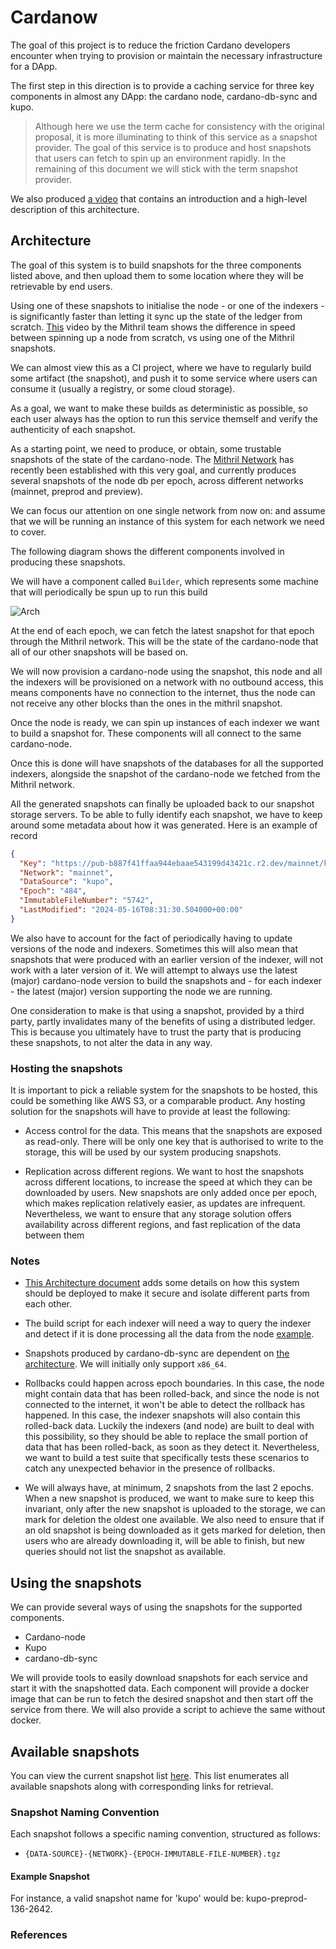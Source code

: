 # Cardanow

The goal of this project is to reduce the friction Cardano developers encounter when trying to provision or maintain the necessary infrastructure for a DApp.

The first step in this direction is to provide a caching service for three key components in almost any DApp: the cardano node, cardano-db-sync and kupo.

> Although here we use the term cache for consistency with the original proposal, it is more illuminating to think of this service as a snapshot provider. The goal of this service is to produce and host snapshots that users can fetch to spin up an environment rapidly. In the remaining of this document we will stick with the term snapshot provider.

We also produced [a video](https://www.youtube.com/watch?v=xuwEbPUlZ-s) that contains an introduction and a high-level description of this architecture.

## Architecture

The goal of this system is to build snapshots for the three components listed above, and then upload them to some location where they will be retrievable by end users.

Using one of these snapshots to initialise the node - or one of the indexers - is significantly faster than letting it sync up the state of the ledger from scratch. [This](https://www.youtube.com/watch?v=5qjJNRgEzYo) video by the Mithril team shows the difference in speed between spinning up a node from scratch, vs using one of the Mithril snapshots.

We can almost view this as a CI project, where we have to regularly build some artifact (the snapshot), and push it to some service where users can consume it (usually a registry, or some cloud storage).

As a goal, we want to make these builds as deterministic as possible, so each user always has the option to run this service themself and verify the authenticity of each snapshot.

As a starting point, we need to produce, or obtain, some trustable snapshots of the state of the cardano-node.
The [Mithril Network][1] has recently been established with this very goal, and currently produces several snapshots of the node db per epoch, across different networks (mainnet, preprod and preview).

We can focus our attention on one single network from now on: and assume that we will be running an instance of this system for each network we need to cover.

The following diagram shows the different components involved in producing these snapshots.

We will have a component called `Builder`, which represents some machine that will periodically be spun up to run this build

![Arch](./docs/cardanow.jpg)

At the end of each epoch, we can fetch the latest snapshot for that epoch through the Mithril network. This will be the state of the cardano-node that all of our other snapshots will be based on.

We will now provision a cardano-node using the snapshot, this node and all the indexers will be provisioned on a network with no outbound access, this means components have no connection to the internet, thus the node can not receive any other blocks than the ones in the mithril snapshot.

Once the node is ready, we can spin up instances of each indexer we want to build a snapshot for. These components will all connect to the same cardano-node.

Once this is done will have snapshots of the databases for all the supported indexers, alongside the snapshot of the cardano-node we fetched from the Mithril network.

All the generated snapshots can finally be uploaded back to our snapshot storage servers. To be able to fully identify each snapshot, we have to keep around some metadata about how it was generated. Here is an example of record

```json
{
  "Key": "https://pub-b887f41ffaa944ebaae543199d43421c.r2.dev/mainnet/kupo/kupo-mainnet-484-5742.tgz",
  "Network": "mainnet",
  "DataSource": "kupo",
  "Epoch": "484",
  "ImmutableFileNumber": "5742",
  "LastModified": "2024-05-16T08:31:30.504000+00:00"
}
```

We also have to account for the fact of periodically having to update versions of the node and indexers. Sometimes this will also mean that snapshots that were produced with an earlier version of the indexer, will not work with a later version of it.
We will attempt to always use the latest (major) cardano-node version to build the snapshots and - for each indexer - the latest (major) version supporting the node we are running.

One consideration to make is that using a snapshot, provided by a third party, partly invalidates many of the benefits of using a distributed ledger. This is because you ultimately have to trust the party that is producing these snapshots, to not alter the data in any way.

### Hosting the snapshots

It is important to pick a reliable system for the snapshots to be hosted, this could be something like AWS S3, or a comparable product.
Any hosting solution for the snapshots will have to provide at least the following:

- Access control for the data. This means that the snapshots are exposed as read-only. There will be only one key that is authorised to write to the storage, this will be used by our system producing snapshots.

- Replication across different regions. We want to host the snapshots across different locations, to increase the speed at which they can be downloaded by users. New snapshots are only added once per epoch, which makes replication relatively easier, as updates are infrequent. Nevertheless, we want to ensure that any storage solution offers availability across different regions, and fast replication of the data between them

### Notes

- [This Architecture document](./docs/Caching%20Infrastructure%20Architecture%20Design.pdf) adds some details on how this system should be deployed to make it secure and isolate different parts from each other.

- The build script for each indexer will need a way to query the indexer and detect if it is done processing all the data from the node [example][2].

- Snapshots produced by cardano-db-sync are dependent on [the architecture][3]. We will initially only support `x86_64`.

- Rollbacks could happen across epoch boundaries. In this case, the node might contain data that has been rolled-back, and since the node is not connected to the internet, it won't be able to detect the rollback has happened. In this case, the indexer snapshots will also contain this rolled-back data. Luckily the indexers (and node) are built to deal with this possibility, so they should be able to replace the small portion of data that has been rolled-back, as soon as they detect it. Nevertheless, we want to build a test suite that specifically tests these scenarios to catch any unexpected behavior in the presence of rollbacks.

- We will always have, at minimum, 2 snapshots from the last 2 epochs. When a new snapshot is produced, we want to make sure to keep this invariant, only after the new snapshot is uploaded to the storage, we can mark for deletion the oldest one available. We also need to ensure that if an old snapshot is being downloaded as it gets marked for deletion, then users who are already downloading it, will be able to finish, but new queries should not list the snapshot as available.

## Using the snapshots

We can provide several ways of using the snapshots for
the supported components.

- Cardano-node
- Kupo
- cardano-db-sync

We will provide tools to easily download snapshots for each service and start it with the snapshotted data.
Each component will provide a docker image that can be run to fetch the desired snapshot and then start off the service from there.
We will also provide a script to achieve the same without docker.

## Available snapshots

You can view the current snapshot list [here](https://cardanow.staging.mlabs.city/available-snapshots.json). This list enumerates all available snapshots along with corresponding links for retrieval.

### Snapshot Naming Convention

Each snapshot follows a specific naming convention, structured as follows:

- `{DATA-SOURCE}-{NETWORK}-{EPOCH-IMMUTABLE-FILE-NUMBER}.tgz`

#### Example Snapshot

For instance, a valid snapshot name for 'kupo' would be: kupo-preprod-136-2642.

### References

[1]: https://mithril.network/doc/
[2]: https://cardanosolutions.github.io/kupo/#operation/getHealth
[3]: https://github.com/input-output-hk/cardano-db-sync/blob/release/13.1.1.x/doc/state-snapshot.md#things-to-note
